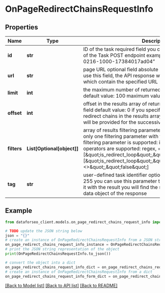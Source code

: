 # OnPageRedirectChainsRequestInfo


## Properties

Name | Type | Description | Notes
------------ | ------------- | ------------- | -------------
**id** | **str** | ID of the task required field you can get this ID in the response of the Task POST endpoint example: “07131248-1535-0216-1000-17384017ad04” | [optional] 
**url** | **str** | page URL optional field absolute URL of the target page if you use this field, the API response will return only redirect chains which contain the specified URL | [optional] 
**limit** | **int** | the maximum number of returned redirect chains optional field default value: 100 maximum value: 1000 | [optional] 
**offset** | **int** | offset in the results array of returned redirect chains optional field default value: 0 if you specify the 10 value, the first ten redirect chains in the results array will be omitted and the data will be provided for the successive redirect chains | [optional] 
**filters** | **List[Optional[object]]** | array of results filtering parameters optional field you can use only one filtering parameter with this endpoint the following filtering parameter is supported: is_redirect_loop the following operators are supported: regex, &#x3D;, &lt;&gt; examples: [\&quot;is_redirect_loop\&quot;,\&quot;&#x3D;\&quot;,\&quot;true\&quot;] [\&quot;is_redirect_loop\&quot;,\&quot;&lt;&gt;\&quot;,\&quot;false\&quot;] | [optional] 
**tag** | **str** | user-defined task identifier optional field the character limit is 255 you can use this parameter to identify the task and match it with the result you will find the specified tag value in the data object of the response | [optional] 

## Example

```python
from dataforseo_client.models.on_page_redirect_chains_request_info import OnPageRedirectChainsRequestInfo

# TODO update the JSON string below
json = "{}"
# create an instance of OnPageRedirectChainsRequestInfo from a JSON string
on_page_redirect_chains_request_info_instance = OnPageRedirectChainsRequestInfo.from_json(json)
# print the JSON string representation of the object
print(OnPageRedirectChainsRequestInfo.to_json())

# convert the object into a dict
on_page_redirect_chains_request_info_dict = on_page_redirect_chains_request_info_instance.to_dict()
# create an instance of OnPageRedirectChainsRequestInfo from a dict
on_page_redirect_chains_request_info_form_dict = on_page_redirect_chains_request_info.from_dict(on_page_redirect_chains_request_info_dict)
```
[[Back to Model list]](../README.md#documentation-for-models) [[Back to API list]](../README.md#documentation-for-api-endpoints) [[Back to README]](../README.md)


